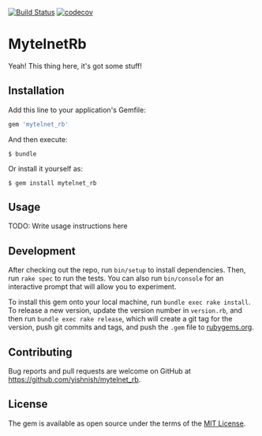 [![Build Status](https://travis-ci.org/yishnish/mytelnet_rb.svg?branch=master)](https://travis-ci.org/yishnish/mytelnet_rb) [![codecov](https://codecov.io/gh/yishnish/mytelnet_rb/branch/master/graph/badge.svg)](https://codecov.io/gh/yishnish/mytelnet_rb)

# MytelnetRb

Yeah! This thing here, it's got some stuff!

## Installation

Add this line to your application's Gemfile:

```ruby
gem 'mytelnet_rb'
```

And then execute:

    $ bundle

Or install it yourself as:

    $ gem install mytelnet_rb

## Usage

TODO: Write usage instructions here

## Development

After checking out the repo, run `bin/setup` to install dependencies. Then, run `rake spec` to run the tests. You can also run `bin/console` for an interactive prompt that will allow you to experiment.

To install this gem onto your local machine, run `bundle exec rake install`. To release a new version, update the version number in `version.rb`, and then run `bundle exec rake release`, which will create a git tag for the version, push git commits and tags, and push the `.gem` file to [rubygems.org](https://rubygems.org).

## Contributing

Bug reports and pull requests are welcome on GitHub at https://github.com/yishnish/mytelnet_rb.


## License

The gem is available as open source under the terms of the [MIT License](http://opensource.org/licenses/MIT).

